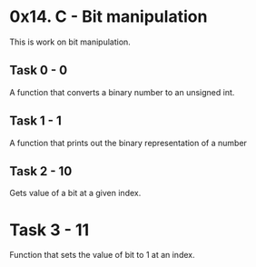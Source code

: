 # 0x14. C - Bit manipulation
This is work on bit manipulation.

## Task 0 - 0
A function that converts a binary number to an unsigned int.

## Task 1 - 1
A function that prints out the binary representation of a number

## Task 2 - 10
Gets value of a bit at a given index.

# Task 3 - 11
Function that sets the value of bit to 1 at an index.


